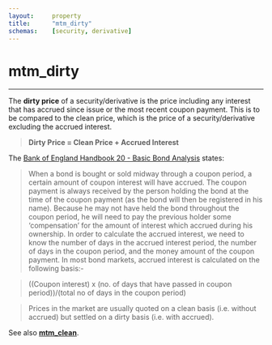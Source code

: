 ```yaml
---
layout:		property
title:		"mtm_dirty"
schemas:	[security, derivative]
---
```


# mtm_dirty

---

The **dirty price** of a security/derivative is the price including any interest that has accrued since issue or the most recent coupon payment. This is to be compared to the clean price, which is the price of a security/derivative excluding the accrued interest.

> **Dirty Price = Clean Price + Accrued Interest**

The [Bank of England Handbook 20 - Basic Bond Analysis][boe] states:

> When a bond is bought or sold midway through a coupon period, a certain amount of coupon interest will have accrued. The coupon payment is always received by the person holding the bond at the time of the coupon payment (as the bond will then be registered in his name). Because he may not have held the bond throughout the coupon period, he will need to pay the previous holder some ‘compensation’ for the
amount of interest which accrued during his ownership. In order to calculate the accrued interest, we need to know the number of days in the accrued interest period, the number of days in the coupon period, and the money amount of the coupon payment. In most bond markets, accrued interest is calculated on the following basis:-

> ((Coupon interest) x (no. of days that have passed in coupon period))/(total no of days in the coupon period)

> Prices in the market are usually quoted on a clean basis (i.e. without accrued) but settled on a dirty basis (i.e. with accrued).

[boe]: http://www.bankofengland.co.uk/education/Documents/ccbs/handbooks/pdf/ccbshb20.pdf

See also [**mtm_clean**](https://github.com/SuadeLabs/fire/blob/master/documentation/mtm_clean.md).

